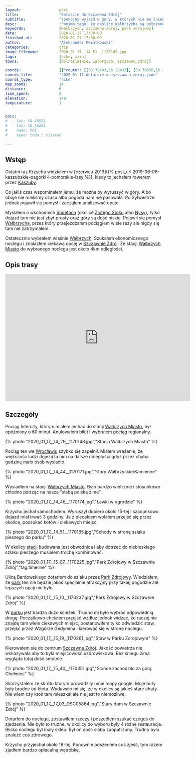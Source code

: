 ```yaml
---
layout:                 post
title:                  "Dotarcie do Szczawna-Zdrój"
subtitle:               "spokojny wyjazd w góry, w których nie ma śniegu podczas polskiej zimy"
desc:                   "Pomimo tego, że okolice Wałbrzycha są położone stosunkowo wysoko, to i tak wiedzieliśmy że nie ma co liczyć na śnieg. To miał być bardzo spokojny wyjazd bez żadnego istotnego celu."
keywords:               [wałbrzych, szczawno-zdrój, park zdrojowy]
date:                   2020-01-17 17:00:00
finished_at:            2020-01-27 17:00:00
author:                 "Aleksander Kwiatkowski"
categories:             trip
image_filename:         2020_01_17__14_51__1170185.jpg
tags:                   [hike, main]
towns:                  [dolnoslaskie, walbrzych, szczawno_zdroj]

coords:                 [{"route": [[50.78483,16.28433], [50.79655,16.26613], [50.80053,16.25068]], "type": "hike"}]
coords_file:            "2020-01-17-dotarcie-do-szczawna-zdroj.json"
coords_type:            "hike"
map_zooms:              14
distance:               6
time_spent:             2
elevation:              149
temperature:            1          


pois:
#  - lat: 54.45911
#    lon: 18.56281
#    name: POI
#    type: todo / visited

---
```


[wiki-kaszuby]: https://pl.wikipedia.org/wiki/Kaszuby
[wiki-sudety]: https://pl.wikipedia.org/wiki/Sudety
[wiki-zloty-stok]: https://pl.wikipedia.org/wiki/Z%C5%82oty_Stok
[wiki-nysa]: https://pl.wikipedia.org/wiki/Nysa
[wiki-walbrzych]: https://pl.wikipedia.org/wiki/Wa%C5%82brzych
[wiki-szczawno-zdroj]: https://pl.wikipedia.org/wiki/Szczawno-Zdr%C3%B3j
[wiki-walbrzych-miasto]: https://pl.wikipedia.org/wiki/Wa%C5%82brzych_Miasto
[wiki-wroclaw]: https://pl.wikipedia.org/wiki/Wroc%C5%82aw
[wiki-park-zdrojowy]: https://pl.wikipedia.org/wiki/Park_Zdrojowy_im._Henryka_Wieniawskiego_w_Szczawnie-Zdroju

## Wstęp

Ostatni raz Krzycha widziałem w
[czerwcu 2019]({% post_url 2019-06-08-kaszubskie-pagorki-i-pomorskie-lasy %}),
kiedy to jechałem rowerem przez [Kaszuby][wiki-kaszuby].

Co jakiś czas wspominałem jemu, że można by wyruszyć w góry. Albo oboje nie
mieliśmy czasu albo pogoda nam nie pasowała. Po Sylwestrze jednak pojawił się
pomysł i zacząłem analizować opcje.

Myślałem o wschodnich [Sudetach][wiki-sudety] (okolice
[Złotego Stoku][wiki-zloty-stok] albo [Nysy][wiki-nysa]), tylko dojazd tam nie
jest zbyt prosty oraz góry są dość niskie. Pojawił się pomysł
[Wałbrzycha][wiki-walbrzych], przez który przejeżdżałem pociągiem wiele razy
ale nigdy się tam nie zatrzymałem.

Ostatecznie wybrałem właśnie [Wałbrzych][wiki-walbrzych]. Szukałem ekonomicznego
noclegu i znalazłem ciekawą opcję w [Szczawnie Zdrój][wiki-szczawno-zdroj].
Ze stacji [Wałbrzych Miasto][wiki-walbrzych-miasto] do wybranego noclegu jest około 4km
odległości.

## Opis trasy

<iframe height='405' width='590' frameborder='0' allowtransparency='true' scrolling='no' src='https://www.strava.com/activities/3027703073/embed/111725e2a023429551c8644194d5161a0f331c3d'></iframe>

## Szczegóły

Pociąg Intercity, którym miałem jechać do stacji
[Wałbrzych Miasto][wiki-walbrzych-miasto], był opóźniony o 60 minut. Anulowałem
bilet i wybrałem pociąg regionalny.

{% photo "2020_01_17__14_29__1170148.jpg","Stacja Wałbrzych Miasto" %}

Pociąg ten we [Wrocławiu][wiki-wroclaw] szybko się zapełnił. Miałem wrażenie, że
większość ludzi dojeżdża nim na dalsze odległości gdyż przez chyba godzinę
mało osób wysiadło.

{% photo "2020_01_17__14_44__1170171.jpg","Góry Wałbrzyskie/Kamienne" %}

Wysiadłem na stacji [Wałbrzych Miasto][wiki-walbrzych-miasto]. Było bardzo
wietrznie i stosunkowo chłodno patrząc na naszą "słabą polską zimę".

{% photo "2020_01_17__14_46__1170174.jpg","Ławki w ogrodzie" %}

Krzychu jechał samochodem. Wyruszył dopiero około 15-tej i szacunkowo dojazd miał
trwać 3 godziny. Ja z plecakiem wolałem przejść się przez okolice, poszukać kotów i
ciekawych miejsc.

{% photo "2020_01_17__14_51__1170185.jpg","Schody w stronę szlaku pieszego do parku" %}

W okolicy [stacji][wiki-walbrzych-miasto]
budowana jest obwodnica i aby dotrzeć do niebieskiego szlaku pieszego
musiałem trochę kombinować.

{% photo "2020_01_17__15_07__1170225.jpg","Park Zdrojowy w Szczawnie Zdrój","tag:timeline" %}

Ulicą Bardowskiego dotarłem do szlaku przez [Park Zdrojowy][wiki-park-zdrojowy].
Wiedziałem, że [park][wiki-park-zdrojowy] ten nie będzie jakoś specjalnie
atrakcyjny przy takiej pogodzie ale lepszych opcji nie było.

{% photo "2020_01_17__15_10__1170237.jpg","Park Zdrojowy w Szczawnie Zdrój" %}

W [parku][wiki-park-zdrojowy] jest bardzo dużo ścieżek. Trudno mi było wybrać
odpowiednią drogę. Początkowo chciałem przejść wzdłuż jednak widząc, że
raczej nie znajdę tam wiele ciekawych miejsc, postanowiłem tylko odwiedzić staw,
przejść przez Wzgórze Gedymina i kierować się w stronę noclegu.

{% photo "2020_01_17__15_19__1170261.jpg","Staw w Parku Zdrojowym" %}

Kierowałem się do centrum [Szczawna Zdrój][wiki-szczawno-zdroj].
Jakość powietrza nie wskazywała aby to była miejscowość uzdrowiskowa. Bez
śniegu zima wygląda tutaj dość smutnie.

{% photo "2020_01_17__15_40__1170351.jpg","Słońce zachodziło za górą Chełmiec" %}

Skorzystałem ze skrótu którym prowadziły mnie mapy google. Moje buty były
brudne od błota. Wydawało mi się, że w okolicy są jakieś stare chaty.
Nie wiem czy ktoś tam mieszkał ale nie jest to niemożliwe.

{% photo "2020_01_17__17_03_DSC05864.jpg","Stary dom w Szczawnie Zdrój" %}

Dotarłem do noclegu, zostawiłem rzeczy i poszedłem szukać czegoś do zjedzenia.
Nie było to trudne, w okolicy do wyboru były 4 różne restauracje. Blisko noclegu był
mały sklep. Był on dość słabo zaopatrzony. Trudno było znaleźć coś zdrowego.

Krzychu przyjechał około 18-tej. Ponownie poszedłem coś zjeść, tym razem
zjadłem bardzo opłacalną wątróbkę.
